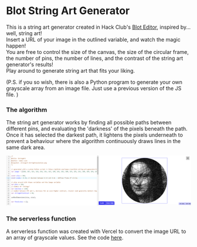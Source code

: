 # Blot String Art Generator
This is a string art generator created in Hack Club's [Blot Editor](https://blot.hackclub.com/editor), inspired by... well, string art!  
Insert a URL of your image in the outlined variable, and watch the magic happen!  
You are free to control the size of the canvas, the size of the circular frame, the number of pins, the number of lines, and the contrast of the string art generator's results!  
Play around to generate string art that fits your liking. 

(P.S. if you so wish, there is also a Python program to generate your own grayscale array from an image file. Just use a previous version of the JS file. )

### The algorithm
The string art generator works by finding all possible paths between different pins, and evaluating the 'darkness' of the pixels beneath the path. Once it has selected the darkest path, it lightens the pixels underneath to prevent a behaviour where the algorithm continuously draws lines in the same dark area. 

![An image of the Mona Lisa, generated as string art by an algorithm.](https://github.com/James-Lian/blot-string-art-generator/blob/main/examples/mona-lisa.png)

### The serverless function
A serverless function was created with Vercel to convert the image URL to an array of grayscale values. See the code [here](https://github.com/James-Lian/string-art-image-service).
